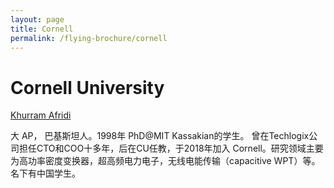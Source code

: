 ```yaml
---
layout: page
title: Cornell
permalink: /flying-brochure/cornell
---
```

# Cornell University 

[Khurram Afridi](https://www.engineering.cornell.edu/faculty-directory/khurram-khan-afridi) 

大 AP， 巴基斯坦人。1998年 PhD@MIT Kassakian的学生。
曾在Techlogix公司担任CTO和COO十多年，后在CU任教，于2018年加入
Cornell。研究领域主要为高功率密度变换器，超高频电力电子，无线电能传输（capacitive WPT）等。
名下有中国学生。

